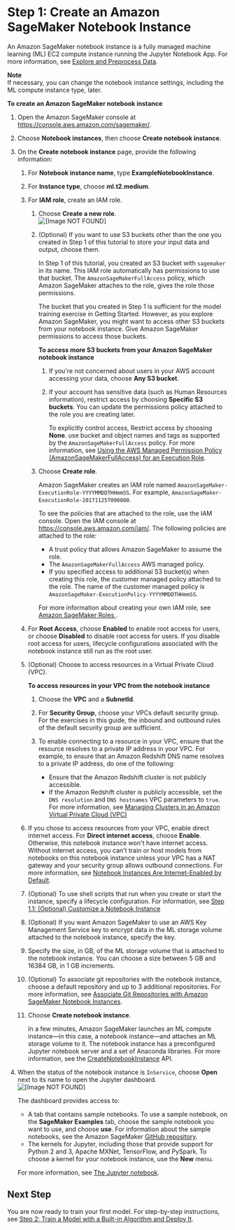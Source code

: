 # Step 1: Create an Amazon SageMaker Notebook Instance<a name="gs-setup-working-env"></a>

An Amazon SageMaker notebook instance is a fully managed machine learning \(ML\) EC2 compute instance running the Jupyter Notebook App\. For more information, see [Explore and Preprocess Data](how-it-works-notebooks-instances.md)\. 

**Note**  
If necessary, you can change the notebook instance settings, including the ML compute instance type, later\.

**To create an Amazon SageMaker notebook instance**

1. Open the Amazon SageMaker console at [https://console\.aws\.amazon\.com/sagemaker/](https://console.aws.amazon.com/sagemaker/)\. 

1. Choose **Notebook instances**, then choose **Create notebook instance**\.

1. On the **Create notebook instance** page, provide the following information: 

   1. For **Notebook instance name**, type **ExampleNotebookInstance**\.

   1. For **Instance type**, choose **ml\.t2\.medium**\.

   1. For **IAM role**, create an IAM role\.

      1. Choose **Create a new role**\.   
![\[Image NOT FOUND\]](http://docs.aws.amazon.com/sagemaker/latest/dg/images/create-workspace-20.png)

      1. \(Optional\) If you want to use S3 buckets other than the one you created in Step 1 of this tutorial to store your input data and output, choose them\. 

         In Step 1 of this tutorial, you created an S3 bucket with `sagemaker` in its name\. This IAM role automatically has permissions to use that bucket\. The `AmazonSageMakerFullAccess` policy, which Amazon SageMaker attaches to the role, gives the role those permissions\. 

         The bucket that you created in Step 1 is sufficient for the model training exercise in Getting Started\. However, as you explore Amazon SageMaker, you might want to access other S3 buckets from your notebook instance\. Give Amazon SageMaker permissions to access those buckets\.

         **To access more S3 buckets from your Amazon SageMaker notebook instance**

         1. If you're not concerned about users in your AWS account accessing your data, choose **Any S3 bucket**\.

         1. If your account has sensitive data \(such as Human Resources information\), restrict access by choosing **Specific S3 buckets**\. You can update the permissions policy attached to the role you are creating later\.

            To explicitly control access, Restrict access by choosing **None**\. use bucket and object names and tags as supported by the `AmazonSageMakerFullAccess` policy\. For more information, see [Using the AWS Managed Permission Policy \(AmazonSageMakerFullAccess\) for an Execution Role](sagemaker-roles.md#sagemaker-roles-amazonsagemakerfullaccess-policy)\.

      1. Choose **Create role**\.

         Amazon SageMaker creates an IAM role named `AmazonSageMaker-ExecutionRole-YYYYMMDDTHHmmSS`\. For example, `AmazonSageMaker-ExecutionRole-20171125T090800`\.

         To see the policies that are attached to the role, use the IAM console\. Open the IAM console at [https://console\.aws\.amazon\.com/iam/](https://console.aws.amazon.com/iam/)\. The following policies are attached to the role:
         + A trust policy that allows Amazon SageMaker to assume the role\. 
         + The `AmazonSageMakerFullAccess` AWS managed policy\. 
         + If you specified access to additional S3 bucket\(s\) when creating this role, the customer managed policy attached to the role\. The name of the customer managed policy is `AmazonSageMaker-ExecutionPolicy-YYYYMMDDTHHmmSS`\. 

         For more information about creating your own IAM role, see [Amazon SageMaker Roles ](sagemaker-roles.md)\. 

   1. For **Root Access**, choose **Enabled** to enable root access for users, or choose **Disabled** to disable root access for users\. If you disable root access for users, lifecycle configurations associated with the notebook instance still run as the root user\.

   1. \(Optional\) Choose to access resources in a Virtual Private Cloud \(VPC\)\. 

      **To access resources in your VPC from the notebook instance**

      1. Choose the **VPC** and a **SubnetId**\.

      1. For **Security Group**, choose your VPCs default security group\. For the exercises in this guide, the inbound and outbound rules of the default security group are sufficient\. 

      1. To enable connecting to a resource in your VPC, ensure that the resource resolves to a private IP address in your VPC\. For example, to ensure that an Amazon Redshift DNS name resolves to a private IP address, do one of the following: 
         + Ensure that the Amazon Redshift cluster is not publicly accessible\. 
         + If the Amazon Redshift cluster is publicly accessible, set the `DNS resolution` and `DNS hostnames` VPC parameters to `true`\. For more information, see [Managing Clusters in an Amazon Virtual Private Cloud \(VPC\)](https://docs.aws.amazon.com//redshift/latest/mgmt/managing-clusters-vpc.html) 

   1. If you chose to access resources from your VPC, enable direct internet access\. For **Direct internet access**, choose **Enable**\. Otherwise, this notebook instance won't have internet access\. Without internet access, you can't train or host models from notebooks on this notebook instance unless your VPC has a NAT gateway and your security group allows outbound connections\. For more information, see [Notebook Instances Are Internet\-Enabled by Default](appendix-additional-considerations.md#appendix-notebook-and-internet-access)\. 

   1. \(Optional\) To use shell scripts that run when you create or start the instance, specify a lifecycle configuration\. For information, see [Step 1\.1: \(Optional\) Customize a Notebook Instance ](notebook-lifecycle-config.md)

   1. \(Optional\) If you want Amazon SageMaker to use an AWS Key Management Service key to encrypt data in the ML storage volume attached to the notebook instance, specify the key\. 

   1. Specify the size, in GB, of the ML storage volume that is attached to the notebook instance\. You can choose a size between 5 GB and 16384 GB, in 1 GB increments\.

   1. \(Optional\) To associate git repositories with the notebook instance, choose a default repository and up to 3 additional repositories\. For more information, see [Associate Git Repositories with Amazon SageMaker Notebook Instances](nbi-git-repo.md)\.

   1. Choose **Create notebook instance**\. 

      In a few minutes, Amazon SageMaker launches an ML compute instance—in this case, a notebook instance—and attaches an ML storage volume to it\. The notebook instance has a preconfigured Jupyter notebook server and a set of Anaconda libraries\. For more information, see the [CreateNotebookInstance](API_CreateNotebookInstance.md) API\. 

1. When the status of the notebook instance is `InService`, choose **Open** next to its name to open the Jupyter dashboard\.  
![\[Image NOT FOUND\]](http://docs.aws.amazon.com/sagemaker/latest/dg/images/notebook-dashboard.png)

   The dashboard provides access to:
   + A tab that contains sample notebooks\. To use a sample notebook, on the **SageMaker Examples** tab, choose the sample notebook you want to use, and choose **use**\. For information about the sample notebooks, see the Amazon SageMaker [GitHub repository](https://github.com/awslabs/amazon-sagemaker-examples)\.
   + The kernels for Jupyter, including those that provide support for Python 2 and 3, Apache MXNet, TensorFlow, and PySpark\. To choose a kernel for your notebook instance, use the **New** menu\. 

   For more information, see [The Jupyter notebook](https://jupyter-notebook.readthedocs.io/en/stable/)\.

## Next Step<a name="gs-setup-working-env-nextstep"></a>

You are now ready to train your first model\. For step\-by\-step instructions, see [Step 2: Train a Model with a Built\-in Algorithm and Deploy It](ex1.md)\.